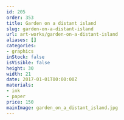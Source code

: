 ```yaml
---
id: 205
order: 353
title: Garden on a distant island
slug: garden-on-a-distant-island
url: art-works/garden-on-a-distant-island
aliases: []
categories:
- graphics
inStock: false
isVisible: false
height: 30
width: 21
date: 2017-01-01T00:00:00Z
materials:
- ink
- paper
price: 150
mainImage: garden_on_a_distant_island.jpg
---
```

